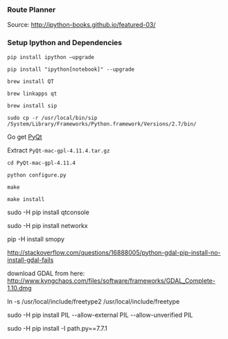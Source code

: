 ### Route Planner

Source: http://ipython-books.github.io/featured-03/

### Setup Ipython and Dependencies 

`pip install ipython —upgrade`

`pip install "ipython[notebook]" --upgrade`

`brew install QT`

`brew linkapps qt`

`brew install sip`

`sudo cp -r /usr/local/bin/sip /System/Library/Frameworks/Python.framework/Versions/2.7/bin/`

Go get [PyQt](http://sourceforge.net/projects/pyqt/files/PyQt4/PyQt-4.11.4/PyQt-mac-gpl-4.11.4.tar.gz/download)

Extract `PyQt-mac-gpl-4.11.4.tar.gz`

`cd PyQt-mac-gpl-4.11.4`

`python configure.py`

`make`

`make install`

sudo -H pip install qtconsole



sudo -H pip install networkx

pip -H install smopy

http://stackoverflow.com/questions/16888005/python-gdal-pip-install-no-install-gdal-fails

download GDAL from here: http://www.kyngchaos.com/files/software/frameworks/GDAL_Complete-1.10.dmg

ln -s /usr/local/include/freetype2 /usr/local/include/freetype

sudo -H pip install PIL --allow-external PIL --allow-unverified PIL

sudo -H pip install -I path.py==7.7.1
